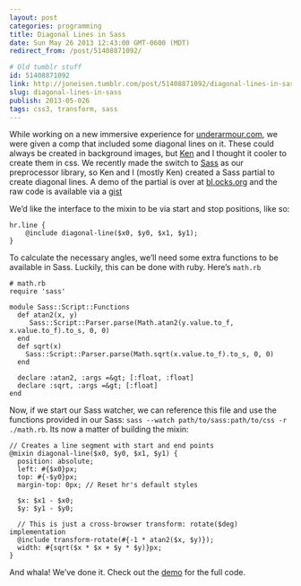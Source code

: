 ```yaml
---
layout: post
categories: programming
title: Diagonal Lines in Sass
date: Sun May 26 2013 12:43:00 GMT-0600 (MDT)
redirect_from: /post/51408871092/

# Old tumblr stuff
id: 51408871092
link: http://joneisen.tumblr.com/post/51408871092/diagonal-lines-in-sass
slug: diagonal-lines-in-sass
publish: 2013-05-026
tags: css3, transform, sass
---
```



While working on a new immersive experience for [underarmour.com](http://www.underarmour.com), we were given a comp that included some diagonal lines on it. These could always be created in background images, but [Ken](https://github.com/kjvalencik) and I thought it cooler to create them in css. We recently made the switch to [Sass](http://sass-lang.org) as our preprocessor library, so Ken and I (mostly Ken) created a Sass partial to create diagonal lines. A demo of the partial is over at [bl.ocks.org](http://bl.ocks.org/yanatan16/5653535/8ace84a61be6ba035cfd5b3f097b6093e633de95) and the raw code is available via a [gist](https://gist.github.com/yanatan16/5653535)

We’d like the interface to the mixin to be via start and stop positions, like so:

    hr.line {
        @include diagonal-line($x0, $y0, $x1, $y1);
    }

To calculate the necessary angles, we’ll need some extra functions to be available in Sass. Luckily, this can be done with ruby. Here’s `math.rb`

    # math.rb
    require 'sass'

    module Sass::Script::Functions
      def atan2(x, y)
         Sass::Script::Parser.parse(Math.atan2(y.value.to_f, x.value.to_f).to_s, 0, 0)
      end
      def sqrt(x)
        Sass::Script::Parser.parse(Math.sqrt(x.value.to_f).to_s, 0, 0)
      end

      declare :atan2, :args =&gt; [:float, :float]
      declare :sqrt, :args =&gt; [:float]
    end

Now, if we start our Sass watcher, we can reference this file and use the functions provided in our Sass: `sass --watch path/to/sass:path/to/css -r ./math.rb`. Its now a matter of building the mixin:

    // Creates a line segment with start and end points
    @mixin diagonal-line($x0, $y0, $x1, $y1) {
      position: absolute;
      left: #{$x0}px;
      top: #{-$y0}px;
      margin-top: 0px; // Reset hr's default styles

      $x: $x1 - $x0;
      $y: $y1 - $y0;

      // This is just a cross-browser transform: rotate($deg) implementation
      @include transform-rotate(#{-1 * atan2($x, $y)});
      width: #{sqrt($x * $x + $y * $y)}px;
    }

And whala! We’ve done it. Check out the [demo](http://bl.ocks.org/yanatan16/5653535/8ace84a61be6ba035cfd5b3f097b6093e633de95) for the full code.
